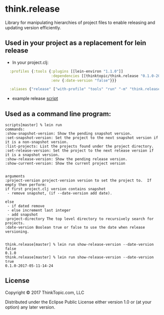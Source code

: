 # think.release

Library for manipulating hierarchies of project files to enable releasing and updating version
efficiently.


## Used in your project as a replacement for lein release

* In your project.clj:

```clojure
  :profiles {:tools {:plugins [[lein-environ "1.1.0"]]
                     :dependencies [[thinktopic/think.release "0.1.0-2017-05-11-14-13"]]
                     :env {:date-version "false"}}}

  :aliases {"release" ["with-profile" "tools" "run" "-m" "think.release.main"]}
```

* example release [script](examples/release.sh)



## Used as a command line program:

```
scripts[master] % lein run
commands:
:show-snapshot-version: Show the pending snapshot version.
:set-snapshot-version: Set the project to the next snapshot version if it is a non-snapshot version.
:list-projects: List the projects found under the project directory.
:set-release-version: Set the project to the next release version if it is a snapshot version.
:show-release-version: Show the pending release version.
:show-current-version: Show the current project version


arguments
:project-version project-version version to set the project to.  If empty then perform:
if first project.clj version contains snapshot
 - remove snapshot, (if --date-version add date).

else
 - if dated remove
 - else increment last integer
 - add snapshot
:project-directory The top level directory to recursively search for projects.
:date-version Boolean true or false to use the date when release versioning.


think.release[master] % lein run show-release-version --date-version false
0.1.0
think.release[master] % lein run show-release-version --date-version true
0.1.0-2017-05-11-14-24
```

## License

Copyright © 2017 ThinkTopic.com, LLC

Distributed under the Eclipse Public License either version 1.0 or (at
your option) any later version.
